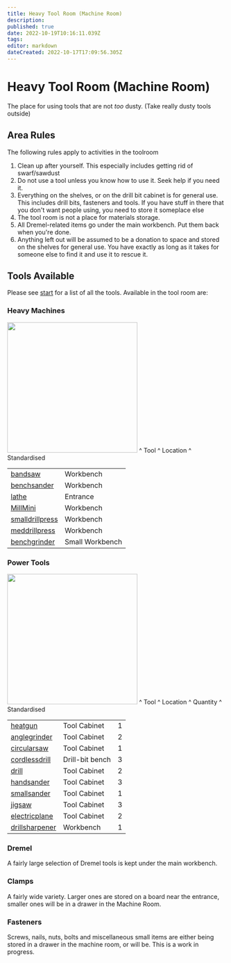 ```yaml
---
title: Heavy Tool Room (Machine Room)
description: 
published: true
date: 2022-10-19T10:16:11.039Z
tags: 
editor: markdown
dateCreated: 2022-10-17T17:09:56.305Z
---
```


# Heavy Tool Room (Machine Room)

The place for using tools that are not *too* dusty. (Take really dusty tools outside)

## Area Rules

The following rules apply to activities in the toolroom

1.  Clean up after yourself. This especially includes getting rid of swarf/sawdust
2.  Do not use a tool unless you know how to use it. Seek help if you need it.
3.  Everything on the shelves, or on the drill bit cabinet is for general use. This includes drill bits, fasteners and tools. If you have stuff in there that you don't want people using, you need to store it someplace else
4.  The tool room is not a place for materials storage.
5.  All Dremel-related items go under the main workbench. Put them back when you're done.
6.  Anything left out will be assumed to be a donation to space and stored on the shelves for general use. You have exactly as long as it takes for someone else to find it and use it to rescue it.

## Tools Available

Please see [start](/tools/start) for a list of all the tools. Available in the tool room are:

### Heavy Machines

<img src="/tools/machine_rooms.jpg" class="align-left" width="300" /> \^ Tool \^ Location \^ Standardised

|                                           |                 |
|:------------------------------------------|:----------------|
| [bandsaw](/tools/bandsaw)                 | Workbench       |
| [benchsander](/tools/benchsander)         | Workbench       |
| [lathe](/tools/lathe)                     | Entrance        |
| [MillMini](/tools/MillMini)               | Workbench       |
| [smalldrillpress](/tools/smalldrillpress) | Workbench       |
| [meddrillpress](/tools/meddrillpress)     | Workbench       |
| [benchgrinder](/tools/benchgrinder)       | Small Workbench |

### Power Tools

<img src="/tools/tool_room.jpg" class="align-left" width="300" /> \^ Tool \^ Location \^ Quantity \^ Standardised

|                                         |                 |     |
|:----------------------------------------|:----------------|:----|
| [heatgun](/tools/heatgun)               | Tool Cabinet    | 1   |
| [anglegrinder](/tools/anglegrinder)     | Tool Cabinet    | 2   |
| [circularsaw](/tools/circularsaw)       | Tool Cabinet    | 1   |
| [cordlessdrill](/tools/cordlessdrill)   | Drill-bit bench | 3   |
| [drill](/tools/drill)                   | Tool Cabinet    | 2   |
| [handsander](/tools/handsander)         | Tool Cabinet    | 3   |
| [smallsander](/tools/smallsander)       | Tool Cabinet    | 1   |
| [jigsaw](/tools/jigsaw)                 | Tool Cabinet    | 3   |
| [electricplane](/tools/electricplane)   | Tool Cabinet    | 2   |
| [drillsharpener](/tools/drillsharpener) | Workbench       | 1   |

### Dremel

A fairly large selection of Dremel tools is kept under the main workbench.

### Clamps

A fairly wide variety. Larger ones are stored on a board near the entrance, smaller ones will be in a drawer in the Machine Room.

### Fasteners

Screws, nails, nuts, bolts and miscellaneous small items are either being stored in a drawer in the machine room, or will be. This is a work in progress.
